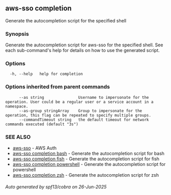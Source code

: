 ## aws-sso completion

Generate the autocompletion script for the specified shell

### Synopsis

Generate the autocompletion script for aws-sso for the specified shell.
See each sub-command's help for details on how to use the generated script.


### Options

```
  -h, --help   help for completion
```

### Options inherited from parent commands

```
      --as string               Username to impersonate for the operation. User could be a regular user or a service account in a namespace.
      --as-group stringArray    Group to impersonate for the operation, this flag can be repeated to specify multiple groups.
      --commandTimeout string   the default timeout for network commands executed (default "3s")
```

### SEE ALSO

* [aws-sso](aws-sso.md)	 - AWS Auth
* [aws-sso completion bash](aws-sso_completion_bash.md)	 - Generate the autocompletion script for bash
* [aws-sso completion fish](aws-sso_completion_fish.md)	 - Generate the autocompletion script for fish
* [aws-sso completion powershell](aws-sso_completion_powershell.md)	 - Generate the autocompletion script for powershell
* [aws-sso completion zsh](aws-sso_completion_zsh.md)	 - Generate the autocompletion script for zsh

###### Auto generated by spf13/cobra on 26-Jun-2025
